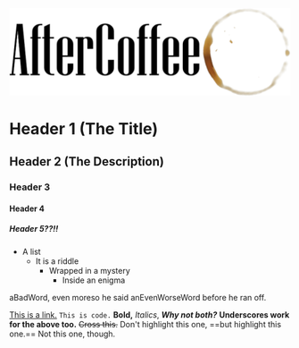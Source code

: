 ![Welcome to AfterCoffee](resource/img/aftercoffee.png)

# Header 1 (The Title)
## Header 2 (The Description)
### Header 3
#### Header 4
##### Header 5??!!

- A list
	- It is a riddle
		- Wrapped in a mystery
			- Inside an enigma

aBadWord, even moreso he said anEvenWorseWord before he ran off.

[This is a link.](https://example.com)
`This is code.`
**Bold,** *Italics*, ***Why not both?***
__Underscores work for the above too.__ ~~Cross this.~~
Don't highlight this one, ==but highlight this one.== Not this one, though.